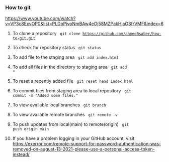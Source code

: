 ### How to git
https://www.youtube.com/watch?v=VP3c8ExvOP0&list=PLDoPjvoNmBAw4eOj58MZPakHjaO3frVMF&index=6

1) To clone a repository
<code> git clone https://github.com/ahmed0saber/how-to-git.git </code>

2) To check for repository status
<code> git status </code>

3) To add file to the staging area
<code> git add index.html </code>

4) To add all files in the directory to staging area
<code> git add * </code>

5) To reset a recently added file
<code> git reset head index.html </code>

6) To commit files from staging area to local repository
<code> git commit -m "Added some files." </code>

7) To view available local branches
<code> git branch </code>

8) To view available remote branches
<code> git remote -v </code>

9) To push updates from local(main) to remote(origin)
<code> git push origin main </code>

10) If you have a problem logging in your GitHub account, visit https://exerror.com/remote-support-for-password-authentication-was-removed-on-august-13-2021-please-use-a-personal-access-token-instead/
